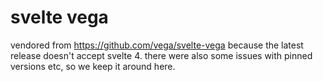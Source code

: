 # svelte vega

vendored from https://github.com/vega/svelte-vega because the latest release doesn't accept svelte 4.
there were also some issues with pinned versions etc, so we keep it around here.
